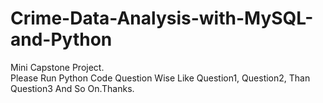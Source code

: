 # Crime-Data-Analysis-with-MySQL-and-Python
Mini Capstone Project. <br>
Please Run Python Code Question Wise Like Question1, Question2, Than Question3 And So On.Thanks.

